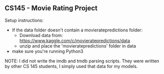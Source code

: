 ## CS145 - Movie Rating Project

Setup instructions:
- If the data folder doesn't contain a movieratepredictions folder:
  - Download data from: https://www.kaggle.com/c/movieratepredictions/data
  - unzip and place the 'movieratepredictions' folder in data
- make sure you're running Python3


NOTE: I did not write the imdb and tmdb parsing scripts. They were written by other CS 145 students, I simply used that data for my models.
